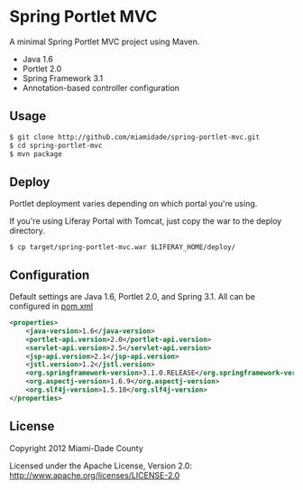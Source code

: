 Spring Portlet MVC
==================

A minimal Spring Portlet MVC project using Maven.

* Java 1.6
* Portlet 2.0
* Spring Framework 3.1
* Annotation-based controller configuration

Usage
-----
```bash
$ git clone http://github.com/miamidade/spring-portlet-mvc.git
$ cd spring-portlet-mvc
$ mvn package
```

Deploy
------
Portlet deployment varies depending on which portal you're using.

If you're using Liferay Portal with Tomcat, just copy the war to the deploy directory.

```
$ cp target/spring-portlet-mvc.war $LIFERAY_HOME/deploy/
```

Configuration
-------------

Default settings are Java 1.6, Portlet 2.0, and Spring 3.1.  All can be configured in [pom.xml](https://github.com/miamidade/spring-portlet-mvc/blob/master/pom.xml)

```xml
<properties>
    <java-version>1.6</java-version>
    <portlet-api.version>2.0</portlet-api.version>
    <servlet-api.version>2.5</servlet-api.version>
    <jsp-api.version>2.1</jsp-api.version>
    <jstl.version>1.2</jstl.version>
    <org.springframework-version>3.1.0.RELEASE</org.springframework-version>
    <org.aspectj-version>1.6.9</org.aspectj-version>
    <org.slf4j-version>1.5.10</org.slf4j-version>
</properties>
```


License
-------

Copyright 2012 Miami-Dade County

Licensed under the Apache License, Version 2.0: http://www.apache.org/licenses/LICENSE-2.0
